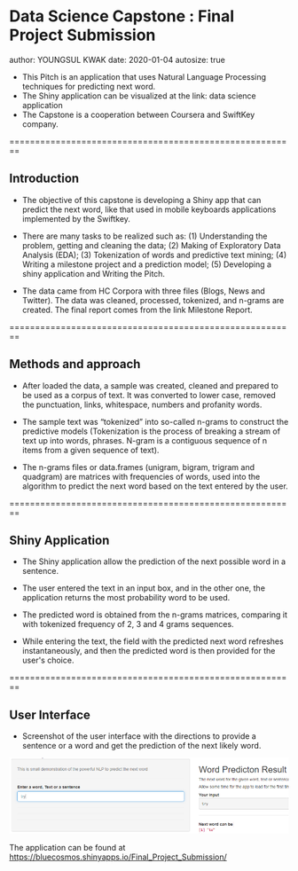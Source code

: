 Data Science Capstone : Final Project Submission
========================================================
author: YOUNGSUL KWAK
date: 2020-01-04
autosize: true

- This Pitch is an application that uses Natural Language Processing techniques for predicting next word.
- The Shiny application can be visualized at the link: data science application
- The Capstone is a cooperation between Coursera and SwiftKey company.

========================================================
## Introduction
- The objective of this capstone is developing a Shiny app that can predict the next word, like that used in mobile keyboards applications implemented by the Swiftkey.

- There are many tasks to be realized such as: (1) Understanding the problem, getting and cleaning the data; (2) Making of Exploratory Data Analysis (EDA); (3) Tokenization of words and predictive text mining; (4) Writing a milestone project and a prediction model; (5) Developing a shiny application and Writing the Pitch.

- The data came from HC Corpora with three files (Blogs, News and Twitter). The data was cleaned, processed, tokenized, and n-grams are created. The final report comes from the link Milestone Report.

========================================================
## Methods and approach
- After loaded the data, a sample was created, cleaned and prepared to be used as a corpus of text. It was converted to lower case, removed the punctuation, links, whitespace, numbers and profanity words.

- The sample text was “tokenized” into so-called n-grams to construct the predictive models (Tokenization is the process of breaking a stream of text up into words, phrases. N-gram is a contiguous sequence of n items from a given sequence of text).

- The n-grams files or data.frames (unigram, bigram, trigram and quadgram) are matrices with frequencies of words, used into the algorithm to predict the next word based on the text entered by the user.

========================================================
## Shiny Application
- The Shiny application allow the prediction of the next possible word in a sentence.

- The user entered the text in an input box, and in the other one, the application returns the most probability word to be used.

- The predicted word is obtained from the n-grams matrices, comparing it with tokenized frequency of 2, 3 and 4 grams sequences.

- While entering the text, the field with the predicted next word refreshes instantaneously, and then the predicted word is then provided for the user's choice.

========================================================
## User Interface
- Screenshot of the user interface with the directions to provide a sentence or a word and get the prediction of the next likely word.

![plot of chunk unnamed-chunk-1](./capture.png)

The application can be found at https://bluecosmos.shinyapps.io/Final_Project_Submission/
